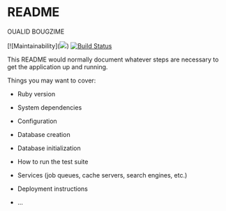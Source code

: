 # README

OUALID BOUGZIME

[![Maintainability](<a href="https://codeclimate.com/github/OualidBougzime/back/test_coverage"><img src="https://api.codeclimate.com/v1/badges/b0cb9c6abf360180d7ed/test_coverage" /></a>)
[![Build Status](https://travis-ci.org/OualidBougzime/back.svg?branch=master)](https://travis-ci.org/OualidBougzime/back)

This README would normally document whatever steps are necessary to get the
application up and running.

Things you may want to cover:

* Ruby version

* System dependencies

* Configuration

* Database creation

* Database initialization

* How to run the test suite

* Services (job queues, cache servers, search engines, etc.)

* Deployment instructions

* ...
